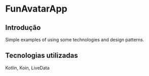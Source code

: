 # FunAvatarApp

## Introdução
Simple examples of using some technologies and design patterns.

## Tecnologias utilizadas

Kotlin, Koin, LiveData

